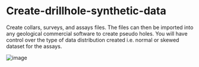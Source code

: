 # Create-drillhole-synthetic-data
Create collars, surveys, and assays files. The files can then be imported into any geological commercial software to create pseudo holes. You will have control over the type of data distribution created i.e. normal or  skewed dataset for the assays.



![image](https://github.com/user-attachments/assets/16dfcfe0-fa26-4ce8-908d-2a74f8036de8)

